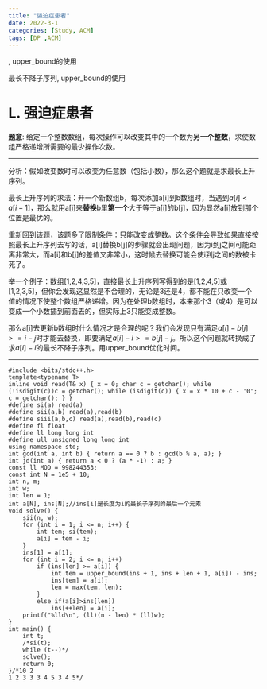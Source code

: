 ```yaml
---
title: "强迫症患者"
date: 2022-3-1
categories: [Study, ACM]
tags: [DP ,ACM]
---
```


, upper_bound的使用

最长不降子序列, upper_bound的使用

<!-- more -->

# L. 强迫症患者 

**题意**: 给定一个整数数组，每次操作可以改变其中的一个数为**另一个整数**，求使数组严格递增所需要的最少操作次数。

***

分析：假如改变数时可以改变为任意数（包括小数），那么这个题就是求最长上升序列。

最长上升序列的求法：开一个新数组b，每次添加a[i]到b数组时，当遇到$a[i]<a[i-1]$，那么就用a[i]来**替换**b里**第一个**大于等于a[i]的b[j]，因为显然a[i]放到那个位置是最优的。

重新回到该题，该题多了限制条件：只能改变成整数。这个条件会导致如果直接按照最长上升序列去写的话，a[i]替换b[j]的步骤就会出现问题，因为i到j之间可能距离非常大，而a[i]和b[j]的差值又非常小，这时候去替换可能会使i到j之间的数被卡死了。

举一个例子：数组[1,2,4,3,5]，直接最长上升序列写得到的是[1,2,4,5]或[1,2,3,5]，但你会发现这显然是不合理的，无论是3还是4，都不能在只改变一个值的情况下使整个数组严格递增。因为在处理b数组时，本来那个3（或4）是可以变成一个小数插到前面去的，但实际上3只能变成整数。

那么a[i]去更新b数组时什么情况才是合理的呢？我们会发现只有满足$a[i]-b[j]>=i-j$时才能去替换，即要满足$a[i]-i>=b[j]-j$。所以这个问题就转换成了求$a[i]-i$的最长不降子序列。用upper_bound优化时间。

***

```
#include <bits/stdc++.h>
template<typename T>
inline void read(T& x) { x = 0; char c = getchar(); while (!isdigit(c))c = getchar(); while (isdigit(c)) { x = x * 10 + c - '0'; c = getchar(); } }
#define si(a) read(a)
#define sii(a,b) read(a),read(b)
#define siii(a,b,c) read(a),read(b),read(c)
#define fl float
#define ll long long int
#define ull unsigned long long int
using namespace std;
int gcd(int a, int b) { return a == 0 ? b : gcd(b % a, a); }
int jd(int a) { return a < 0 ? (a * -1) : a; }
const ll MOD = 998244353;
const int N = 1e5 + 10;
int n, m;
int w;
int len = 1;
int a[N], ins[N];//ins[i]是长度为i的最长子序列的最后一个元素
void solve() {
	sii(n, w);
	for (int i = 1; i <= n; i++) {
		int tem; si(tem);
		a[i] = tem - i;
	}
	ins[1] = a[1];
	for (int i = 2; i <= n; i++)
		if (ins[len] >= a[i]) {
			int tem = upper_bound(ins + 1, ins + len + 1, a[i]) - ins;
			ins[tem] = a[i];
			len = max(tem, len);
		}
		else if(a[i]>ins[len])
			ins[++len] = a[i];
	printf("%lld\n", (ll)(n - len) * (ll)w);
}
int main() {
	int t;
	/*si(t);
	while (t--)*/
	solve();
	return 0;
}/*10 2
1 2 3 3 3 4 5 3 4 5*/

```

